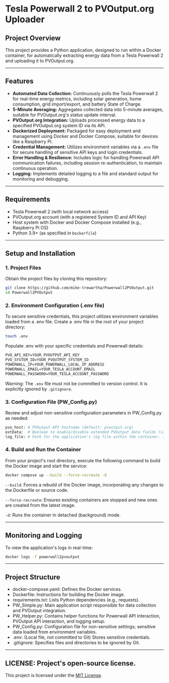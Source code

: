 # Tesla Powerwall 2 to PVOutput.org Uploader

## Project Overview

This project provides a Python application, designed to run within a Docker container, for automatically extracting energy data from a Tesla Powerwall 2 and uploading it to PVOutput.org.

---

## Features

* **Automated Data Collection:** Continuously polls the Tesla Powerwall 2 for real-time energy metrics, including solar generation, home consumption, grid import/export, and battery State of Charge.
* **5-Minute Averaging:** Aggregates collected data into 5-minute averages, suitable for PVOutput.org's status update interval.
* **PVOutput.org Integration:** Uploads processed energy data to a specified PVOutput.org system ID via its API.
* **Dockerized Deployment:** Packaged for easy deployment and management using Docker and Docker Compose, suitable for devices like a Raspberry Pi.
* **Credential Management:** Utilizes environment variables via a `.env` file for secure handling of sensitive API keys and login credentials.
* **Error Handling & Resilience:** Includes logic for handling Powerwall API communication failures, including session re-authentication, to maintain continuous operation.
* **Logging:** Implements detailed logging to a file and standard output for monitoring and debugging.

---

## Requirements

* Tesla Powerwall 2 (with local network access)
* PVOutput.org account (with a registered System ID and API Key)
* Host system with Docker and Docker Compose installed (e.g., Raspberry Pi OS)
* Python 3.9+ (as specified in `Dockerfile`)

---

## Setup and Installation

### 1. Project Files

Obtain the project files by cloning this repository:

```bash
git clone https://github.com/mike-trewartha/Powerwall2PVOutput.git
cd Powerwall2PVOutput
```

### 2. Environment Configuration (.env file)
To secure sensitive credentials, this project utilizes environment variables loaded from a .env file. Create a .env file in the root of your project directory:

```bash
touch .env
```
Populate .env with your specific credentials and Powerwall details:
```markdown
PVO_API_KEY=YOUR_PVOUTPUT_API_KEY
PVO_SYSTEM_ID=YOUR_PVOUTPUT_SYSTEM_ID
POWERWALL_IP=YOUR_POWERWALL_LOCAL_IP_ADDRESS
POWERWALL_EMAIL=YOUR_TESLA_ACCOUNT_EMAIL
POWERWALL_PASSWORD=YOUR_TESLA_ACCOUNT_PASSWORD
```
Warning: The `.env` file must not be committed to version control. It is explicitly ignored by `.gitignore`.

### 3. Configuration File (PW_Config.py)
Review and adjust non-sensitive configuration parameters in PW_Config.py as needed:
```python
pvo_host: # PVOutput API hostname (default: pvoutput.org)
extData:  # Boolean to enable/disable extended PVOutput data fields (v7-v12)
log_file: # Path for the application's log file within the container. If using a Docker volume for logs, ensure this path aligns with the volume mount (e.g., /app/logs/pvo.log).
```

### 4. Build and Run the Container
From your project's root directory, execute the following command to build the Docker image and start the service:

```bash
docker compose up --build --force-recreate -d
```
`--build`: Forces a rebuild of the Docker image, incorporating any changes to the Dockerfile or source code.

`--force-recreate`: Ensures existing containers are stopped and new ones are created from the latest image.

`-d`: Runs the container in detached (background) mode.

---
## Monitoring and Logging
To view the application's logs in real-time:
```bash
docker logs -f powerwall2pvoutput
```

---

## Project Structure
* docker-compose.yaml: Defines the Docker services.
* Dockerfile: Instructions for building the Docker image.
* requirements.txt: Lists Python dependencies (e.g., requests).
* PW_Simple.py: Main application script responsible for data collection and PVOutput integration.
* PW_Helper.py: Contains helper functions for Powerwall API interaction, PVOutput API interaction, and logging setup.
* PW_Config.py: Configuration file for non-sensitive settings; sensitive data loaded from environment variables.
* .env: (Local file, not committed to Git) Stores sensitive credentials.
* .gitignore: Specifies files and directories to be ignored by Git.

---

## LICENSE: Project's open-source license.
This project is licensed under the [MIT License](LICENSE).
